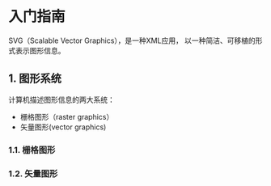  # 入门指南

 SVG（Scalable Vector Graphics），是一种XML应用，
 以一种简洁、可移植的形式表示图形信息。

## 1. 图形系统

计算机描述图形信息的两大系统：
* 栅格图形（raster graphics）
* 矢量图形(vector graphics)

### 1.1. 栅格图形

### 1.2. 矢量图形